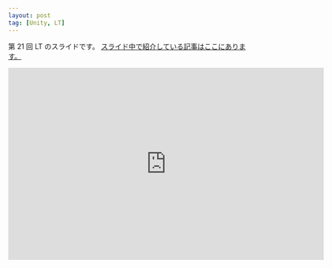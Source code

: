 ```yaml
---
layout: post
tag: [Unity, LT]
---
```


第 21 回 LT のスライドです。
[スライド中で紹介している記事はここにあります。](https://qiita.com/nmxi/items/7950fb12ef925efa276d)

<div class="slide">
  <iframe src="https://docs.google.com/presentation/d/e/2PACX-1vT4oTtAFwnapA1-DWh8vYG_h0limLgdUCjk284_4bEPmqNjXHgd0Xa-zTBVVVV_uBylicaRW6s5pnr7/embed?start=false&loop=false&delayms=3000" frameborder="0" width="640" height="390" allowfullscreen="true" mozallowfullscreen="true" webkitallowfullscreen="true"></iframe>
</div>
